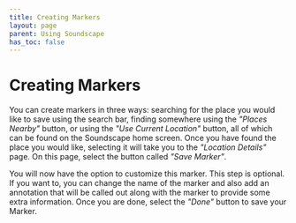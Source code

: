 ```yaml
---
title: Creating Markers
layout: page
parent: Using Soundscape
has_toc: false
---
```


# Creating Markers

You can create markers in three ways: searching for the place you would like to save using the search bar, finding somewhere using the *"Places Nearby"* button, or using the *"Use Current Location"* button, all of which can be found on the Soundscape home screen. Once you have found the place you would like, selecting it will take you to the *"Location Details"* page. On this page, select the button called *"Save Marker"*.

You will now have the option to customize this marker. This step is optional. If you want to, you can change the name of the marker and also add an annotation that will be called out along with the marker to provide some extra information. Once you are done, select the *"Done"* button to save your Marker.

